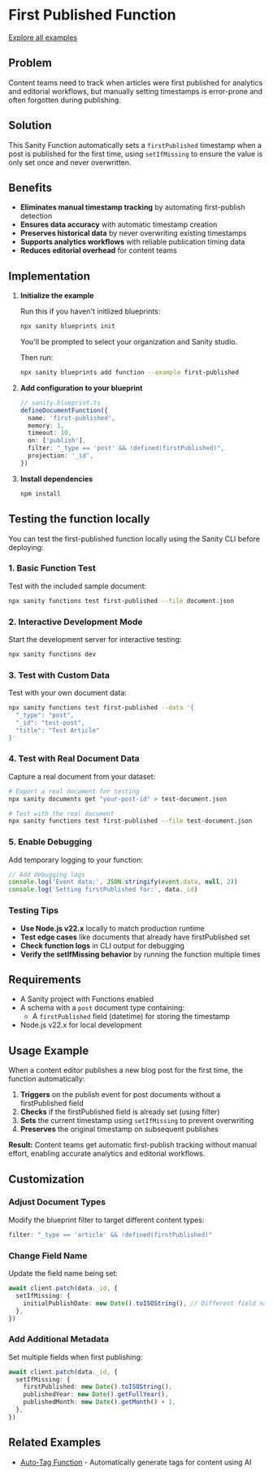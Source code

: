 # First Published Function

[Explore all examples](https://github.com/sanity-io/sanity/tree/main/examples)

## Problem

Content teams need to track when articles were first published for analytics and editorial workflows, but manually setting timestamps is error-prone and often forgotten during publishing.

## Solution

This Sanity Function automatically sets a `firstPublished` timestamp when a post is published for the first time, using `setIfMissing` to ensure the value is only set once and never overwritten.

## Benefits

- **Eliminates manual timestamp tracking** by automating first-publish detection
- **Ensures data accuracy** with automatic timestamp creation
- **Preserves historical data** by never overwriting existing timestamps
- **Supports analytics workflows** with reliable publication timing data
- **Reduces editorial overhead** for content teams

## Implementation

1. **Initialize the example**

   Run this if you haven't initlized blueprints:

   ```bash
   npx sanity blueprints init
   ```

   You'll be prompted to select your organization and Sanity studio.

   Then run:

   ```bash
   npx sanity blueprints add function --example first-published
   ```

2. **Add configuration to your blueprint**

   ```ts
   // sanity.blueprint.ts
   defineDocumentFunction({
     name: 'first-published',
     memory: 1,
     timeout: 10,
     on: ['publish'],
     filter: "_type == 'post' && !defined(firstPublished)",
     projection: '_id',
   })
   ```

3. **Install dependencies**

   ```bash
   npm install
   ```

## Testing the function locally

You can test the first-published function locally using the Sanity CLI before deploying:

### 1. Basic Function Test

Test with the included sample document:

```bash
npx sanity functions test first-published --file document.json
```

### 2. Interactive Development Mode

Start the development server for interactive testing:

```bash
npx sanity functions dev
```

### 3. Test with Custom Data

Test with your own document data:

```bash
npx sanity functions test first-published --data '{
  "_type": "post",
  "_id": "test-post",
  "title": "Test Article"
}'
```

### 4. Test with Real Document Data

Capture a real document from your dataset:

```bash
# Export a real document for testing
npx sanity documents get "your-post-id" > test-document.json

# Test with the real document
npx sanity functions test first-published --file test-document.json
```

### 5. Enable Debugging

Add temporary logging to your function:

```typescript
// Add debugging logs
console.log('Event data:', JSON.stringify(event.data, null, 2))
console.log('Setting firstPublished for:', data._id)
```

### Testing Tips

- **Use Node.js v22.x** locally to match production runtime
- **Test edge cases** like documents that already have firstPublished set
- **Check function logs** in CLI output for debugging
- **Verify the setIfMissing behavior** by running the function multiple times

## Requirements

- A Sanity project with Functions enabled
- A schema with a `post` document type containing:
  - A `firstPublished` field (datetime) for storing the timestamp
- Node.js v22.x for local development

## Usage Example

When a content editor publishes a new blog post for the first time, the function automatically:

1. **Triggers** on the publish event for post documents without a firstPublished field
2. **Checks** if the firstPublished field is already set (using filter)
3. **Sets** the current timestamp using `setIfMissing` to prevent overwriting
4. **Preserves** the original timestamp on subsequent publishes

**Result:** Content teams get automatic first-publish tracking without manual effort, enabling accurate analytics and editorial workflows.

## Customization

### Adjust Document Types

Modify the blueprint filter to target different content types:

```typescript
filter: "_type == 'article' && !defined(firstPublished)"
```

### Change Field Name

Update the field name being set:

```typescript
await client.patch(data._id, {
  setIfMissing: {
    initialPublishDate: new Date().toISOString(), // Different field name
  },
})
```

### Add Additional Metadata

Set multiple fields when first publishing:

```typescript
await client.patch(data._id, {
  setIfMissing: {
    firstPublished: new Date().toISOString(),
    publishedYear: new Date().getFullYear(),
    publishedMonth: new Date().getMonth() + 1,
  },
})
```

## Related Examples

- [Auto-Tag Function](../auto-tag/README.md) - Automatically generate tags for content using AI
